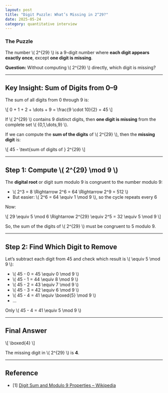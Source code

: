 ```yaml
---
layout: post
title: "Digit Puzzle: What’s Missing in 2^29?"
date: 2025-05-24
category: quantitative interview
---
```


### The Puzzle

The number \\( 2^{29} \\) is a 9-digit number where **each digit appears exactly once**, except **one digit is missing**.

**Question:** Without computing \\( 2^{29} \\) directly, which digit is missing?

---

## Key Insight: Sum of Digits from 0–9

The sum of all digits from 0 through 9 is:

\\[
0 + 1 + 2 + \dots + 9 = \frac{9 \cdot 10}{2} = 45
\\]

If \\( 2^{29} \\) contains 9 distinct digits, then **one digit is missing** from the complete set \\( \{0,1,\dots,9\} \\).

If we can compute the **sum of the digits** of \\( 2^{29} \\), then the **missing digit** is:

\\[
45 - \text{sum of digits of } 2^{29}
\\]

---

## Step 1: Compute \\( 2^{29} \mod 9 \\)

The **digital root** or digit sum modulo 9 is congruent to the number modulo 9:

- \\( 2^3 = 8 \Rightarrow 2^6 = 64 \Rightarrow 2^9 = 512 \\)
- But easier: \\( 2^6 = 64 \equiv 1 \mod 9 \\), so the cycle repeats every 6

Now:

\\[
29 \equiv 5 \mod 6 \Rightarrow 2^{29} \equiv 2^5 = 32 \equiv 5 \mod 9
\\]

So, the sum of the digits of \\( 2^{29} \\) must be congruent to 5 modulo 9.

---

## Step 2: Find Which Digit to Remove

Let’s subtract each digit from 45 and check which result is \\( \equiv 5 \mod 9 \\):

- \\( 45 - 0 = 45 \equiv 0 \mod 9 \\)
- \\( 45 - 1 = 44 \equiv 8 \mod 9 \\)
- \\( 45 - 2 = 43 \equiv 7 \mod 9 \\)
- \\( 45 - 3 = 42 \equiv 6 \mod 9 \\)
- \\( 45 - 4 = 41 \equiv \boxed{5} \mod 9 \\)
- ...

Only \\( 45 - 4 = 41 \equiv 5 \mod 9 \\)

---

## Final Answer

\\[
\boxed{4}
\\]

The missing digit in \\( 2^{29} \\) is **4**.

---

## Reference

* [1] [Digit Sum and Modulo 9 Properties – Wikipedia](https://en.wikipedia.org/wiki/Digital_root)
